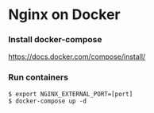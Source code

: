 # Nginx on Docker
### Install docker-compose
https://docs.docker.com/compose/install/

### Run containers
    $ export NGINX_EXTERNAL_PORT=[port]
    $ docker-compose up -d
